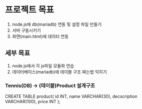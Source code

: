 # 프로젝트 목표

1. node.js에 db(mariadb) 연동 및 설정 파일 만들기
2. 서버 구동시키기
3. 화면(main.html)에 데이터 연동


## 세부 목표
1. node.js에서 각 js파일 모듈화 연습
2. 데이터베이스(mariadb)에 테이블 구조 짜는법 익히기


### Tennis(DB) -> (테이블)Product 설계구조
CREATE TABLE product(
  id INT,
  name VARCHAR(30),
  decscription VARCHAR(100),
  price INT
);